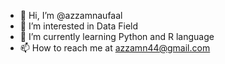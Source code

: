 - 👋 Hi, I’m @azzamnaufaal
- 👀 I’m interested in Data Field
- 🌱 I’m currently learning Python and R language
- 📫 How to reach me at azzamn44@gmail.com

<!---
azzamnaufaal/azzamnaufaal is a ✨ special ✨ repository because its `README.md` (this file) appears on your GitHub profile.
You can click the Preview link to take a look at your changes.
--->
